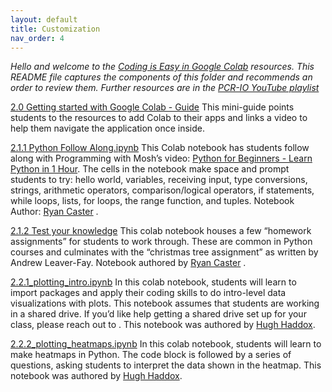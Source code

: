 ```yaml
---
layout: default
title: Customization
nav_order: 4
---
```



*Hello and welcome to the [Coding is Easy in Google Colab](https://drive.google.com/drive/folders/1WmIr43fGqqxLMHV9g7Mz9Zrbnk3cp7EN?usp=sharing) resources. This README file captures the components of this folder and recommends an order to review them. Further resources are in the [PCR-IO YouTube playlist](https://www.youtube.com/playlist?list=PLqQF2dP12YiuMYL1gGg9_g-JiGeW_2GJv)*

[2.0 Getting started with Google Colab - Guide](https://docs.google.com/document/d/1_P-wHTn0T8pnxpxqjC43mNQlzYdn6p8NtN0LBgpiUaY/edit?usp=sharing)
This mini-guide points students to the resources to add Colab to their apps and links a video to help them navigate the application once inside. 

[2.1.1 Python Follow Along.ipynb](https://colab.research.google.com/drive/1tRzJkHvWxt40SOWvQaNmS0Tqgjfee2q7?usp=sharing)
This Colab notebook has students follow along with Programming with Mosh’s video: [Python for Beginners - Learn Python in 1 Hour](https://youtu.be/kqtD5dpn9C8). The cells in the notebook make space and prompt students to try: hello world, variables, receiving input, type conversions, strings, arithmetic operators, comparison/logical operators, if statements, while loops, lists, for loops, the range function, and tuples. Notebook Author: [Ryan Caster](rwcaster@ucdavis.edu) . 

[2.1.2 Test your knowledge](https://colab.research.google.com/drive/16fYiqlev6szpszkHMBJ66KnNGF24epwM?usp=sharing)
This colab notebook houses a few “homework assignments” for students to work through. These are common in Python courses and culminates with the “christmas tree assignment” as written by Andrew Leaver-Fay. Notebook authored by [Ryan Caster](rwcaster@ucdavis.edu) .

[2.2.1_plotting_intro.ipynb](https://colab.research.google.com/drive/1KD4q0y3cXfNd7GkhX_f9EPmbli5O5TiI?usp=sharing)
In this colab notebook, students will learn to import packages and apply their coding skills to do intro-level data visualizations with plots. This notebook assumes that students are working in a shared drive. If you’d like help getting a shared drive set up for your class, please reach out to . This notebook was authored by [Hugh Haddox](mailto:haddox@uw.edu).

[2.2.2_plotting_heatmaps.ipynb](https://colab.research.google.com/drive/1qhPaKNR8ZziT6cDPond98Z2vcme0ujL0?usp=sharing)
In this colab notebook, students will learn to make heatmaps in Python. The code block is followed by a series of questions, asking students to interpret the data shown in the heatmap. This notebook was authored by [Hugh Haddox](mailto:haddox@uw.edu).
